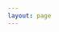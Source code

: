 ```yaml
---
layout: page
---
```

<script setup>
import {
  VPTeamPage,
  VPTeamPageTitle,
  VPTeamMembers
} from 'vitepress/theme';

const members = [
  {
    avatar: 'https://www.github.com/zergslaw.png',
    name: 'Edgar Sipki',
    title: 'Founder',
    links: [
      { icon: 'github', link: 'https://github.com/zergslaw' },
    ]
  },
  {
    avatar: 'https://www.github.com/hound672.png',
    name: 'Vasilii Bliznetsov',
    title: 'Founder',
    links: [
      { icon: 'github', link: 'https://github.com/hound672' },
    ]
  },
  {
    avatar: 'https://www.github.com/onokonem.png',
    name: 'Daniel Podolsky',
    title: 'Founder',
    links: [
      { icon: 'github', link: 'https://github.com/onokonem' },
    ]
  }
]
</script>

<VPTeamPage>
  <VPTeamPageTitle>
    <template #title>
      Our Team
    </template>
    <template #lead>
      The founding and development of EasyP are driven by an international team, all of whom are featured below.
    </template>
  </VPTeamPageTitle>
  <VPTeamMembers
    :members="members"
  />
</VPTeamPage>